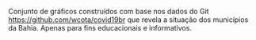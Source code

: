 Conjunto de gráficos construídos com base nos dados do Git <https://github.com/wcota/covid19br> que revela a situação dos municípios da Bahia. Apenas para fins educacionais e informativos.
